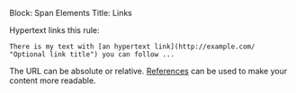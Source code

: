 Block: Span Elements
Title: Links

Hypertext links this rule:

    There is my text with [an hypertext link](http://example.com/ "Optional link title") you can follow ...

The URL can be absolute or relative. <a href="#reference" onclick="return openAndFollow('references', 'emdreminders_block3');" title="See this section">References</a> can be used to make your content more readable.
